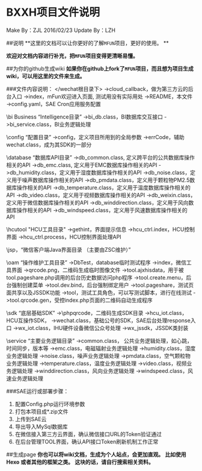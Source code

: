 BXXH项目文件说明
==============
Make By：ZJL
2016/02/23 Update By：LZH

##说明 
**这里的文档可以让你更好的了解`MFUN`项目，更好的使用。 **

**欢迎对文档内容进行补充，把`MFUN`项目变得更清晰易懂。**

##为你的github生成wiki
**如果你在github上fork了`MFUN`项目，而且想为项目生成wiki，可以用这里的文件来生成。**


###文件内容说明：
</wechat根目录下>
 ->cloud_callback，做为第三方云的后台入口
 ->index，mFun欢迎进入页面, 测试用没有实际用处
 ->README，本文件
 ->config.yaml，SAE Cron应用服务配置

\bi Business “Intelligence目录”
 ->bi_db.class，BI数据库交互接口
 ->bi_service.class，BI业务逻辑处理

\config “配置目录”
 ->config，定义项目所用到的全局参数
 ->errCode，辅助wechat.class，成为其SDK的一部分

\database “数据库API目录”
 ->db_common.class, 定义跨平台的公共数据库操作相关的API
 ->db_emc.class, 定义用于EMC数据库操作相关的API
 ->db_humidity.class，定义用于湿度数据库操作相关的API
 ->db_noise.class，定义用于噪声数据库操作相关的API
 ->db_pmdata.class，定义用于颗粒物PM2.5数据库操作相关的API
 ->db_temperature.class，定义用于温度数据库操作相关的API
 ->db_video.class，定义用于视频数据库操作相关的API
 ->db_weixin.class，定义用于微信数据库操作相关的API
 ->db_winddirection.class，定义用于风向数据库操作相关的API
 ->db_windspeed.class，定义用于风速数据库操作相关的API

\hcutool "HCU工具目录"
 ->gethint，界面提示信息
 ->hcu_ctrl.index，HCU控制界面
 ->hcu_ctrl.process，HCU控制界面处理API

\jsp，“微信客户端Java界面目录 （主要由ZSC维护）”

\oam  “操作维护工具目录”
 ->DbTest，database临时测试程序
 ->index，微信工具界面
 ->qrcode.png，二维码生成临时图像文件
 ->tool.ajxhisdata，用于被tool.pageshare.php调用的后台历史数据访问php程序
 ->tool.create.menu，后台强制创建菜单
 ->tool.dev.bind，后台强制绑定用户
 ->tool.pageshare，测试页面共享以及JSSDK功能
 ->tool，测试工具角色，可以写测试脚本，进行在线测试
 ->tool.qrcode.gen，受控index.php页面的二维码自动生成程序

\sdk “底层基础SDK”
 ->\phpqrcode，二维码生成SDK目录
 ->hcu_iot.class，HCU互操作SDK，
 ->wechat.class，基础公号的SDK，SAE后台处理response入口
 ->wx_iot.class，IHU硬件设备微信公众号处理
 ->wx_jssdk，JSSDK类封装

\service “主要业务逻辑目录”
 ->common.class， 公共业务逻辑处理，如心跳，时间同步，版本等
 ->emc.class，电磁辐射业务逻辑处理
 ->humidity.class，湿度业务逻辑处理
 ->noise.class，噪声业务逻辑处理
 ->pmdata.class，空气颗粒物业务逻辑处理
 ->temperature.class，温度业务逻辑处理
 ->video.class，视频业务逻辑处理
 ->winddirection.class，风向业务逻辑处理
 ->windspeed.class，风速业务逻辑处理

###SAE运行或部署步骤：
1. 配置Config.php运行环境参数
2. 打包本项目成*.zip文件
3. 上传到SAE云
4. 导出导入MySql数据库
5. 在微信接入第三方云界面，确认微信接口URL的Token验证通过
6. 在后台管理TOOL界面，确认API接口Token刷新机制工作正常

##生成page
**你也可以将wiki文档，生成为个人站点，会更加直观。**
**比如使用 Hexo 或者其他的框架之类。**
**这块的话，请自行搜索相关资料。**